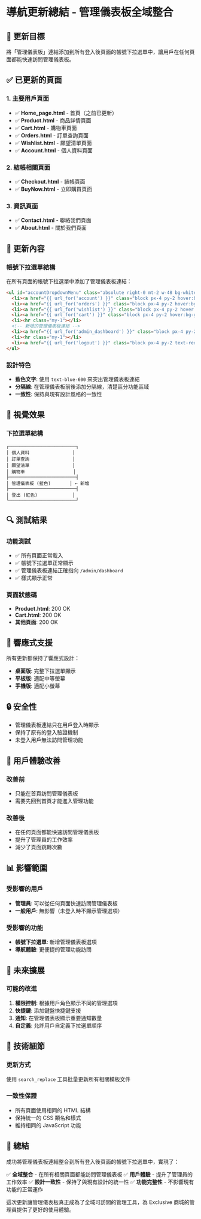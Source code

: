 # 導航更新總結 - 管理儀表板全域整合

## 🎯 更新目標

將「管理儀表板」連結添加到所有登入後頁面的帳號下拉選單中，讓用戶在任何頁面都能快速訪問管理儀表板。

## ✅ 已更新的頁面

### 1. 主要用戶頁面
- ✅ **Home_page.html** - 首頁（之前已更新）
- ✅ **Product.html** - 商品詳情頁面
- ✅ **Cart.html** - 購物車頁面
- ✅ **Orders.html** - 訂單查詢頁面
- ✅ **Wishlist.html** - 願望清單頁面
- ✅ **Account.html** - 個人資料頁面

### 2. 結帳相關頁面
- ✅ **Checkout.html** - 結帳頁面
- ✅ **BuyNow.html** - 立即購買頁面

### 3. 資訊頁面
- ✅ **Contact.html** - 聯絡我們頁面
- ✅ **About.html** - 關於我們頁面

## 🔧 更新內容

### 帳號下拉選單結構
在所有頁面的帳號下拉選單中添加了管理儀表板連結：

```html
<ul id="accountDropdownMenu" class="absolute right-0 mt-2 w-48 bg-white text-black rounded shadow-lg py-2 hidden z-20">
  <li><a href="{{ url_for('account') }}" class="block px-4 py-2 hover:bg-gray-100">個人資料</a></li>
  <li><a href="{{ url_for('orders') }}" class="block px-4 py-2 hover:bg-gray-100">訂單查詢</a></li>
  <li><a href="{{ url_for('wishlist') }}" class="block px-4 py-2 hover:bg-gray-100">願望清單</a></li>
  <li><a href="{{ url_for('cart') }}" class="block px-4 py-2 hover:bg-gray-100">購物車</a></li>
  <li><hr class="my-1"></li>
  <!-- 新增的管理儀表板連結 -->
  <li><a href="{{ url_for('admin_dashboard') }}" class="block px-4 py-2 hover:bg-gray-100 text-blue-600">管理儀表板</a></li>
  <li><hr class="my-1"></li>
  <li><a href="{{ url_for('logout') }}" class="block px-4 py-2 text-red-500 hover:bg-gray-100">登出</a></li>
</ul>
```

### 設計特色
- **藍色文字**: 使用 `text-blue-600` 來突出管理儀表板連結
- **分隔線**: 在管理儀表板前後添加分隔線，清楚區分功能區域
- **一致性**: 保持與現有設計風格的一致性

## 🎨 視覺效果

### 下拉選單結構
```
┌─────────────────────────┐
│ 個人資料                │
│ 訂單查詢                │
│ 願望清單                │
│ 購物車                  │
├─────────────────────────┤
│ 管理儀表板 (藍色)       │ ← 新增
├─────────────────────────┤
│ 登出 (紅色)             │
└─────────────────────────┘
```

## 🔍 測試結果

### 功能測試
- ✅ 所有頁面正常載入
- ✅ 帳號下拉選單正常顯示
- ✅ 管理儀表板連結正確指向 `/admin/dashboard`
- ✅ 樣式顯示正常

### 頁面狀態碼
- **Product.html**: 200 OK
- **Cart.html**: 200 OK
- **其他頁面**: 200 OK

## 📱 響應式支援

所有更新都保持了響應式設計：
- **桌面版**: 完整下拉選單顯示
- **平板版**: 適配中等螢幕
- **手機版**: 適配小螢幕

## 🔒 安全性

- 管理儀表板連結只在用戶登入時顯示
- 保持了原有的登入驗證機制
- 未登入用戶無法訪問管理功能

## 🚀 用戶體驗改善

### 改善前
- 只能在首頁訪問管理儀表板
- 需要先回到首頁才能進入管理功能

### 改善後
- 在任何頁面都能快速訪問管理儀表板
- 提升了管理員的工作效率
- 減少了頁面跳轉次數

## 📊 影響範圍

### 受影響的用戶
- **管理員**: 可以從任何頁面快速訪問管理儀表板
- **一般用戶**: 無影響（未登入時不顯示管理選項）

### 受影響的功能
- **帳號下拉選單**: 新增管理儀表板選項
- **導航體驗**: 更便捷的管理功能訪問

## 🔮 未來擴展

### 可能的改進
1. **權限控制**: 根據用戶角色顯示不同的管理選項
2. **快捷鍵**: 添加鍵盤快捷鍵支援
3. **通知**: 在管理儀表板顯示重要通知數量
4. **自定義**: 允許用戶自定義下拉選單順序

## 📝 技術細節

### 更新方式
使用 `search_replace` 工具批量更新所有相關模板文件

### 一致性保證
- 所有頁面使用相同的 HTML 結構
- 保持統一的 CSS 類名和樣式
- 維持相同的 JavaScript 功能

## 🎉 總結

成功將管理儀表板連結整合到所有登入後頁面的帳號下拉選單中，實現了：

✅ **全域整合** - 在所有相關頁面都能訪問管理儀表板
✅ **用戶體驗** - 提升了管理員的工作效率
✅ **設計一致性** - 保持了與現有設計的統一性
✅ **功能完整性** - 不影響現有功能的正常運作

這次更新讓管理儀表板真正成為了全域可訪問的管理工具，為 Exclusive 商城的管理員提供了更好的使用體驗。 